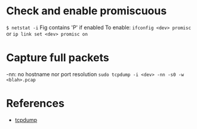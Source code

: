 # Check and enable promiscuous
`$ netstat -i`
Fig contains 'P' if enabled
To enable: `ifconfig <dev> promisc` or `ip link set <dev> promisc on`

# Capture full packets
-nn: no hostname nor port resolution
`sudo tcpdump -i <dev> -nn -s0 -w <blah>.pcap`

# References
- [tcpdump](https://danielmiessler.com/study/tcpdump/#gs.W__=3cc)
